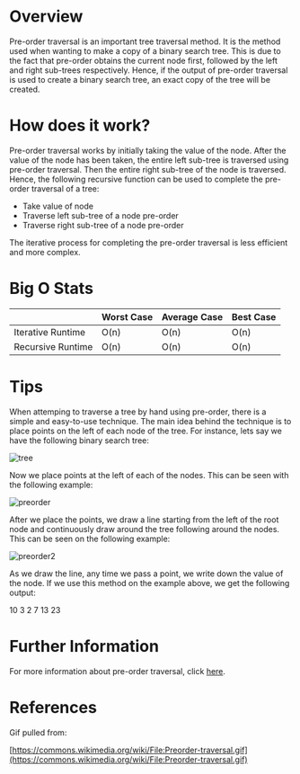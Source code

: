 # Overview

Pre-order traversal is an important tree traversal method. It is the method used when wanting to make a copy of a binary search tree. This is due to the fact that pre-order obtains the current node first, followed by the left and right sub-trees respectively. Hence, if the output of pre-order traversal is used to create a binary search tree, an exact copy of the tree will be created. 

# How does it work?

Pre-order traversal works by initially taking the value of the node. After the value of the node has been taken, the entire left sub-tree is traversed using pre-order traversal. Then the entire right sub-tree of the node is traversed. Hence, the following recursive function can be used to complete the pre-order traversal of a tree:

- Take value of node
- Traverse left sub-tree of a node pre-order
- Traverse right sub-tree of a node pre-order

The iterative process for completing the pre-order traversal is less efficient and more complex.

# Big O Stats

|                   | Worst Case | Average Case | Best Case |
|-------------------|------------|--------------|-----------|
| Iterative Runtime | O(n)       | O(n)         |  O(n)     |
| Recursive Runtime | O(n)       | O(n)         |  O(n)     |

# Tips

When attemping to traverse a tree by hand using pre-order, there is a simple and easy-to-use technique. The main idea behind the technique is to place points on the left of each node of the tree. For instance, lets say we have the following binary search tree:

![tree](./images/preorderAssets/sample-tree.png)

Now we place points at the left of each of the nodes. This can be seen with the following example:

![preorder](./images/preorderAssets/preorder-d1.png)

After we place the points, we draw a line starting from the left of the root node and continuously draw around the tree following around the nodes. This can be seen on the following example:

![preorder2](./images/preorderAssets/preorder-d2.png)

As we draw the line, any time we pass a point, we write down the value of the node. If we use this method on the example above, we get the following output:

10 3 2 7 13 23

# Further Information

For more information about pre-order traversal, click [here](https://en.wikipedia.org/wiki/Tree_traversal#Pre-order,_NLR).

# References

Gif pulled from:

[https://commons.wikimedia.org/wiki/File:Preorder-traversal.gif](https://commons.wikimedia.org/wiki/File:Preorder-traversal.gif)